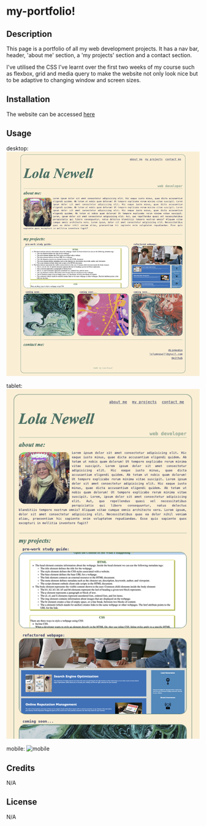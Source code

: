 # my-portfolio!

## Description

This page is a portfolio of all my web development projects. It has a nav bar, header, 'about me' section, a 'my projects' section and a contact section.

I've utilised the CSS I've learnt over the first two weeks of my course such as flexbox, grid and media query to make the website not only look nice but to be adaptive to changing window and screen sizes.

## Installation
The website can be accessed [here](https://lolanewell.github.io/my-portfolio/#my-projects)

## Usage
desktop:
![desktop](assets/images/my_portfolio_desktop.png)

tablet:
![tablet](assets/images/my_portfolio_tablet.png)

mobile:
![mobile](assets/images/my_portfolio_mobile.png)

## Credits

N/A

## License

N/A
